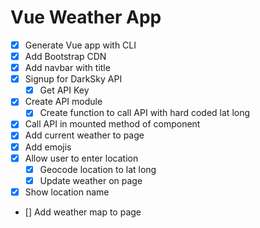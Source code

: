 # Vue Weather App

- [x] Generate Vue app with CLI
- [x] Add Bootstrap CDN
- [x] Add navbar with title
- [x] Signup for DarkSky API
  - [x] Get API Key
- [x] Create API module
  - [x] Create function to call API with hard coded lat long
- [x] Call API in mounted method of component
- [x] Add current weather to page
- [x] Add emojis
- [x] Allow user to enter location
  - [x] Geocode location to lat long
  - [x] Update weather on page
- [x] Show location name
- [] Add weather map to page
